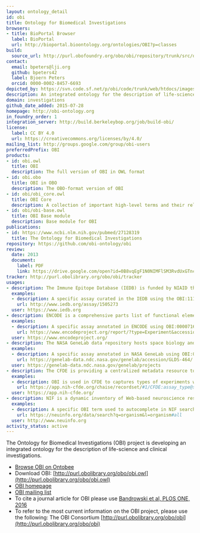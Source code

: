 ```yaml
---
layout: ontology_detail
id: obi
title: Ontology for Biomedical Investigations
browsers:
- title: BioPortal Browser
  label: BioPortal
  url: http://bioportal.bioontology.org/ontologies/OBI?p=classes
build:
  source_url: http://purl.obofoundry.org/obo/obi/repository/trunk/src/ontology/branches/
contact:
  email: bpeters@lji.org
  github: bpeters42
  label: Bjoern Peters
  orcid: 0000-0002-8457-6693
depicted_by: https://svn.code.sf.net/p/obi/code/trunk/web/htdocs/images/obi-lotext.png
description: An integrated ontology for the description of life-science and clinical investigations
domain: investigations
github_date_added: 2015-07-28
homepage: http://obi-ontology.org
in_foundry_order: 1
integration_server: http://build.berkeleybop.org/job/build-obi/
license:
  label: CC BY 4.0
  url: https://creativecommons.org/licenses/by/4.0/
mailing_list: http://groups.google.com/group/obi-users
preferredPrefix: OBI
products:
- id: obi.owl
  title: OBI
  description: The full version of OBI in OWL format
- id: obi.obo
  title: OBI in OBO
  description: The OBO-format version of OBI
- id: obi/obi_core.owl
  title: OBI Core
  description: A collection of important high-level terms and their relations from OBI and other ontologies
- id: obi/obi-base.owl
  title: OBI Base module
  description: Base module for OBI
publications:
- id: https://www.ncbi.nlm.nih.gov/pubmed/27128319
  title: The Ontology for Biomedical Investigations
repository: https://github.com/obi-ontology/obi
review:
  date: 2013
  document:
    label: PDF
    link: https://drive.google.com/open?id=0B8vqEgF1N0NIMFlSM3RvdUxGTnc
tracker: http://purl.obolibrary.org/obo/obi/tracker
usages:
- description: The Immune Epitope Database (IEDB) is funded by NIAID that catalogs experimental data on antibody and T cell epitopes studied in humans, non-human primates, and other animal species in the context of infectious disease, allergy, autoimmunity and transplantation.
  examples:
  - description: A specific assay curated in the IEDB using the OBI:1110180 '3H-thymidine assay measuring epitope specific proliferation of T cells' ('3H-thymidine')
    url: http://www.iedb.org/assay/1505273
  user: https://www.iedb.org
- description: ENCODE is a comprehensive parts list of functional elements in the human genome, including elements that act at the protein and RNA levels, and regulatory elements that control cells and circumstances in which a gene is active.
  examples:
  - description: A specific assay annotated in ENCODE using OBI:0000716 'ChiP-seq'
    url: https://www.encodeproject.org/report/?type=Experiment&accession=ENCSR012KGU&accession=ENCSR560MXA&accession=ENCSR803FKU&accession=ENCSR216YPQ&accession=ENCSR115BCB&field=%40id&field=assay_term_name&field=assay_term_id
  user: https://www.encodeproject.org/
- description: The NASA GeneLab data repository hosts space biology and space-related datasets funded by multiple space agencies around the world.
  examples:
  - description: A specific assay annotated in NASA GeneLab using OBI:0001271 'RNA-seq assay'
    url: https://genelab-data.ndc.nasa.gov/genelab/accession/GLDS-464/
  user: https://genelab-data.ndc.nasa.gov/genelab/projects
- description: The CFDE is providing a centralized metadata resource to allow search across data coordination centers from multiple Common Fund programs.
  examples:
  - description: OBI is used in CFDE to captures types of experiments with assay terms such as OBI:0003094 'fluorescence in-situ hybridization assay'
    url: https://app.nih-cfde.org/chaise/recordset/#1/CFDE:assay_type@sort(nid)
  user: https://app.nih-cfde.org/
- description: NIF is a dynamic inventory of Web-based neuroscience resources, data, and tools accessible via any computer connected to the Internet.
  examples:
  - description: A specific OBI term used to autocomplete in NIF search OBI:0100026 'organism'
    url: https://neuinfo.org/data/search?q=organism&l=organism#all
  user: http://www.neuinfo.org
activity_status: active
---
```


The Ontology for Biomedical Investigations (OBI) project is developing an integrated ontology for the description of life-science and clinical investigations.

- [Browse OBI on Ontobee](http://www.ontobee.org/browser/index.php?o=obi)
- Download OBI: [http://purl.obolibrary.org/obo/obi.owl](http://purl.obolibrary.org/obo/obi.owl)
- [OBI homepage](http://obi-ontology.org)
- [OBI mailing list](http://groups.google.com/group/obi-users)
- To cite a journal article for OBI please use [Bandrowski et al, PLOS ONE, 2016](https://journals.plos.org/plosone/article?id=10.1371/journal.pone.0154556)
- To refer to the most current information on the OBI project, please use the following: The OBI Consortium [http://purl.obolibrary.org/obo/obi](http://purl.obolibrary.org/obo/obi)
